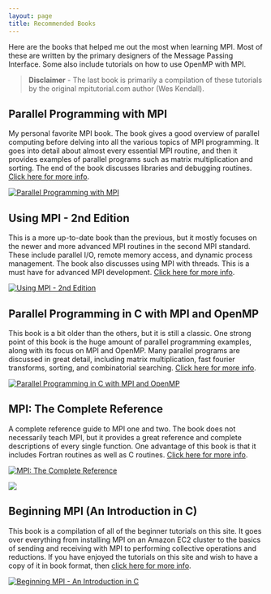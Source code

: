 ```yaml
---
layout: page
title: Recommended Books
---
```


Here are the books that helped me out the most when learning MPI. Most of these are written by the primary designers of the Message Passing Interface. Some also include tutorials on how to use OpenMP with MPI.

> **Disclaimer** - The last book is primarily a compilation of these tutorials by the original mpitutorial.com author (Wes Kendall).

## Parallel Programming with MPI
My personal favorite MPI book. The book gives a good overview of parallel computing before delving into all the various topics of MPI programming. It goes into detail about almost every essential MPI routine, and then it provides examples of parallel programs such as matrix multiplication and sorting. The end of the book discusses libraries and debugging routines. [Click here for more info](http://www.amazon.com/gp/product/1558603395/ref=as_li_qf_sp_asin_il?ie=UTF8&linkCode=as2&camp=217145&creative=399377&creativeASIN=1558603395).

[![Parallel Programming with MPI](http://ws.assoc-amazon.com/widgets/q?_encoding=UTF8&Format=_SL110_&ASIN=1558603395&MarketPlace=US&ID=AsinImage&WS=1&ServiceVersion=20070822)](http://www.amazon.com/gp/product/1558603395/ref=as_li_qf_sp_asin_il?ie=UTF8&linkCode=as2&camp=217145&creative=399377&creativeASIN=1558603395)

## Using MPI - 2nd Edition
This is a more up-to-date book than the previous, but it mostly focuses on the newer and more advanced MPI routines in the second MPI standard. These include parallel I/O, remote memory access, and dynamic process management. The book also discusses using MPI with threads. This is a must have for advanced MPI development. [Click here for more info](http://www.amazon.com/gp/product/0262571323/ref=as_li_tf_il?ie=UTF8&linkCode=as2&camp=217145&creative=399377&creativeASIN=0262571323).

[![Using MPI - 2nd Edition](http://ws.assoc-amazon.com/widgets/q?_encoding=UTF8&Format=_SL110_&ASIN=0262571323&MarketPlace=US&ID=AsinImage&WS=1&ServiceVersion=20070822)](http://www.amazon.com/gp/product/0262571323/ref=as_li_tf_il?ie=UTF8&linkCode=as2&camp=217145&creative=399377&creativeASIN=0262571323)

## Parallel Programming in C with MPI and OpenMP
This book is a bit older than the others, but it is still a classic. One strong point of this book is the huge amount of parallel programming examples, along with its focus on MPI and OpenMP. Many parallel programs are discussed in great detail, including matrix multiplication, fast fourier transforms, sorting, and combinatorial searching. [Click here for more info](http://www.amazon.com/gp/product/0071232656/ref=as_li_tf_il?ie=UTF8&linkCode=as2&camp=217145&creative=399377&creativeASIN=0071232656).

[![Parallel Programming in C with MPI and OpenMP](http://ws.assoc-amazon.com/widgets/q?_encoding=UTF8&Format=_SL110_&ASIN=0071232656&MarketPlace=US&ID=AsinImage&WS=1&ServiceVersion=20070822)](http://www.amazon.com/gp/product/0071232656/ref=as_li_tf_il?ie=UTF8&linkCode=as2&camp=217145&creative=399377&creativeASIN=0071232656)

## MPI: The Complete Reference
A complete reference guide to MPI one and two. The book does not necessarily teach MPI, but it provides a great reference and complete descriptions of every single function. One advantage of this book is that it includes Fortran routines as well as C routines. [Click here for more info](http://www.amazon.com/gp/product/0262692163/ref=as_li_tf_il?ie=UTF8&linkCode=as2&camp=217145&creative=399377&creativeASIN=0262692163).

[![MPI: The Complete Reference](http://ws.assoc-amazon.com/widgets/q?_encoding=UTF8&Format=_SL110_&ASIN=0262692163&MarketPlace=US&ID=AsinImage&WS=1&ServiceVersion=20070822)](http://www.amazon.com/gp/product/0262692163/ref=as_li_tf_il?ie=UTF8&linkCode=as2&camp=217145&creative=399377&creativeASIN=0262692163)

![](http://www.assoc-amazon.com/e/ir?l=as2&o=1&a=0262692163&camp=217145&creative=399377)

## Beginning MPI (An Introduction in C)
This book is a compilation of all of the beginner tutorials on this site. It goes over everything from installing MPI on an Amazon EC2 cluster to the basics of sending and receiving with MPI to performing collective operations and reductions. If you have enjoyed the tutorials on this site and wish to have a copy of it in book format, then [click here for more info](http://www.amazon.com/gp/product/B00HM7O0M8/ref=as_li_qf_sp_asin_il_tl?ie=UTF8&camp=1789&creative=9325&creativeASIN=B00HM7O0M8&linkCode=as2).

[![Beginning MPI - An Introduction in C](http://ws.assoc-amazon.com/widgets/q?_encoding=UTF8&Format=_SL110_&ASIN=B00HM7O0M8&MarketPlace=US&ID=AsinImage&WS=1&ServiceVersion=20070822)](http://www.amazon.com/gp/product/B00HM7O0M8/ref=as_li_qf_sp_asin_il_tl?ie=UTF8&camp=1789&creative=9325&creativeASIN=B00HM7O0M8&linkCode=as2)

